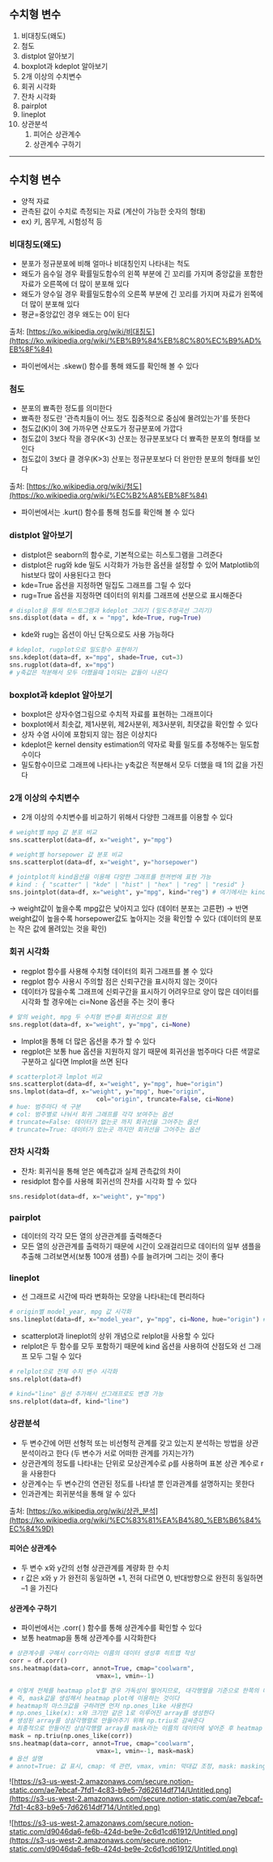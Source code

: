 ## 수치형 변수
1. 비대칭도(왜도)
2. 첨도
3. distplot 알아보기
4. boxplot과 kdeplot 알아보기
5. 2개 이상의 수치변수
6. 회귀 시각화
7. 잔차 시각화
8. pairplot
9. lineplot
10. 상관분석
	1. 피어슨 상관계수
	2. 상관계수 구하기

---

## 수치형 변수

- 양적 자료
- 관측된 값이 수치로 측정되는 자료 (계산이 가능한 숫자의 형태)
- ex) 키, 몸무게, 시험성적 등

### 비대칭도(왜도)

- 분포가 정규분포에 비해 얼마나 비대칭인지 나타내는 척도
- 왜도가 음수일 경우 확률밀도함수의 왼쪽 부분에 긴 꼬리를 가지며 중앙값을 포함한 자료가 오른쪽에 더 많이 분포해 있다
- 왜도가 양수일 경우 확률밀도함수의 오른쪽 부분에 긴 꼬리를 가지며 자료가 왼쪽에 더 많이 분포해 있다
- 평균=중앙값인 경우 왜도는 0이 된다

출처: [https://ko.wikipedia.org/wiki/비대칭도](https://ko.wikipedia.org/wiki/%EB%B9%84%EB%8C%80%EC%B9%AD%EB%8F%84)

- 파이썬에서는 .skew() 함수를 통해 왜도를 확인해 볼 수 있다

### 첨도

- 분포의 뾰족한 정도를 의미한다
- 뾰족한 정도란 '관측치들이 어느 정도 집중적으로 중심에 몰려있는가'를 뜻한다
- 첨도값(K)이 3에 가까우면 산포도가 정규분포에 가깝다
- 첨도값이 3보다 작을 경우(K<3) 산포는 정규분포보다 더 뾰족한 분포의 형태를 보인다
- 첨도값이 3보다 클 경우(K>3) 산포는 정규분포보다 더 완만한 분포의 형태를 보인다

출처: [https://ko.wikipedia.org/wiki/첨도](https://ko.wikipedia.org/wiki/%EC%B2%A8%EB%8F%84)

- 파이썬에서는 .kurt() 함수를 통해 첨도를 확인해 볼 수 있다

### distplot 알아보기

- distplot은 seaborn의 함수로, 기본적으로는 히스토그램을 그려준다
- distplot은 rug와 kde 밀도 시각화가 가능한 옵션을 설정할 수 있어 Matplotlib의 hist보다 많이 사용된다고 한다
- kde=True 옵션을 지정하면 밀집도 그래프를 그릴 수 있다
- rug=True 옵션을 지정하면 데이터의 위치를 그래프에 선분으로 표시해준다

```python
# displot을 통해 히스토그램과 kdeplot 그리기 (밀도추정곡선 그리기)
sns.displot(data = df, x = "mpg", kde=True, rug=True)
```
- kde와 rug는 옵션이 아닌 단독으로도 사용 가능하다

```python
# kdeplot, rugplot으로 밀도함수 표현하기
sns.kdeplot(data=df, x="mpg", shade=True, cut=3) 
sns.rugplot(data=df, x="mpg")
# y축값은 적분해서 모두 더했을때 1이되는 값들이 나온다
```

### boxplot과 kdeplot 알아보기

- boxplot은 상자수염그림으로 수치적 자료를 표현하는 그래프이다
- boxplot에서 최솟값, 제1사분위, 제2사분위, 제3사분위, 최댓값을 확인할 수 있다
- 상자 수염 사이에 포함되지 않는 점은 이상치다
- kdeplot은 kernel density estimation의 약자로 확률 밀도를 추정해주는 밀도함수이다
- 밀도함수이므로 그래프에 나타나는 y축값은 적분해서 모두 더했을 때 1의 값을 가진다

### 2개 이상의 수치변수

- 2개 이상의 수치변수를 비교하기 위해서 다양한 그래프를 이용할 수 있다

```python
# weight별 mpg 값 분포 비교
sns.scatterplot(data=df, x="weight", y="mpg")

# weight별 horsepower 값 분포 비교
sns.scatterplot(data=df, x="weight", y="horsepower")

# jointplot의 kind옵션을 이용해 다양한 그래프를 한꺼번에 표현 가능
# kind : { "scatter" | "kde" | "hist" | "hex" | "reg" | "resid" }
sns.jointplot(data=df, x="weight", y="mpg", kind="reg") # 여기에서는 kind 옵션을 회귀그래프로 지정해보았다.
```
→ weight값이 높을수록 mpg값은 낮아지고 있다 (데이터 분포는 고른편)
→ 반면 weight값이 높을수록 horsepower값도 높아지는 것을 확인할 수 있다 (데이터의 분포는 작은 값에 몰려있는 것을 확인)


### 회귀 시각화

- regplot 함수를 사용해 수치형 데이터의 회귀 그래프를 볼 수 있다
- regplot 함수 사용시 주의할 점은 신뢰구간을 표시하지 않는 것이다
- 데이터가 많을수록 그래프에 신뢰구간을 표시하기 어려우므로 양이 많은 데이터를 시각화 할 경우에는 ci=None 옵션을 주는 것이 좋다

```python
# 앞의 weight, mpg 두 수치형 변수를 회귀선으로 표현
sns.regplot(data=df, x="weight", y="mpg", ci=None)
```
- lmplot을 통해 더 많은 옵션을 추가 할 수 있다
- regplot은 보통 hue 옵션을 지원하지 않기 때문에 회귀선을 범주마다 다른 색깔로 구분하고 싶다면  lmplot을 쓰면 된다

```python
# scatterplot과 lmplot 비교
sns.scatterplot(data=df, x="weight", y="mpg", hue="origin")
sns.lmplot(data=df, x="weight", y="mpg", hue="origin", 
						col="origin", truncate=False, ci=None)
# hue: 범주마다 색 구분
# col: 범주별로 나눠서 회귀 그래프를 각각 보여주는 옵션
# truncate=False: 데이터가 없는곳 까지 회귀선을 그어주는 옵션
# truncate=True: 데이터가 있는곳 까지만 회귀선을 그어주는 옵션
```

### 잔차 시각화

- 잔차: 회귀식을 통해 얻은 예측값과 실제 관측값의 차이
- residplot 함수를 사용해 회귀선의 잔차를 시각화 할 수 있다

```python
sns.residplot(data=df, x="weight", y="mpg")
```

### pairplot

- 데이터의 각각 모든 열의 상관관계를 출력해준다
- 모든 열의 상관관계를 출력하기 때문에 시간이 오래걸리므로 데이터의 일부 샘플을 추출해 그려보면서(보통 100개 샘플) 수를 늘려가며 그리는 것이 좋다


### lineplot

- 선 그래프로 시간에 따라 변화하는 모양을 나타내는데 편리하다

```python
# origin별 model_year, mpg 값 시각화
sns.lineplot(data=df, x="model_year", y="mpg", ci=None, hue="origin") # 문법도 다른 plot들과 유사
```
- scatterplot과 lineplot의 상위 개념으로 relplot을 사용할 수 있다
- relplot은 두 함수를 모두 포함하기 때문에 kind 옵션을 사용하여 산점도와 선 그래프 모두 그릴 수 있다

```python
# relplot으로 전체 수치 변수 시각화
sns.relplot(data=df)

# kind="line" 옵션 추가해서 선그래프로도 변경 가능
sns.relplot(data=df, kind="line")
```


### 상관분석

- 두 변수간에 어떤 선형적 또는 비선형적 관계를 갖고 있는지 분석하는 방법을 상관분석이라고 한다 (두 변수가 서로 어떠한 관계를 가지는가?)
- 상관관계의 정도를 나타내는 단위로 모상관계수로 ρ를 사용하며 표본 상관 계수로 r 을 사용한다
- 상관계수는 두 변수간의 연관된 정도를 나타낼 뿐 인과관계를 설명하지는 못한다
- 인과관계는 회귀분석을 통해 알 수 있다

출처: [https://ko.wikipedia.org/wiki/상관_분석](https://ko.wikipedia.org/wiki/%EC%83%81%EA%B4%80_%EB%B6%84%EC%84%9D)

#### 피어슨 상관계수

- 두 변수 x와 y간의 선형 상관관계를 계량화 한 수치
- r 값은 x와 y 가 완전히 동일하면 +1, 전혀 다르면 0, 반대방향으로 완전히 동일하면 –1 을 가진다


#### 상관계수 구하기

- 파이썬에서는 .corr( ) 함수를 통해 상관계수를 확인할 수 있다
- 보통 heatmap을 통해 상관계수를 시각화한다

```python
# 상관계수를 구해서 corr이라는 이름의 데이터 생성후 히트맵 작성
corr = df.corr()
sns.heatmap(data=corr, annot=True, cmap="coolwarm",
						vmax=1, vmin=-1)

# 이렇게 전체를 heatmap plot할 경우 가독성이 떨어지므로, 대각행렬을 기준으로 한쪽의 데이터들만 masking
# 즉, mask값을 생성해서 heatmap plot에 이용하는 것이다
# heatmap의 마스크값을 구하려면 먼저 np.ones_like 사용한다
# np.ones_like(x): x와 크기만 같은 1로 이루어진 array를 생성한다
# 생성된 array를 상삼각행렬로 만들어주기 위해 np.triu로 감싸준다
# 최종적으로 만들어진 상삼각행렬 array를 mask라는 이름의 데이터에 넣어준 후 heatmap plot 작성시 mask 옵션에 사용한다
mask = np.triu(np.ones_like(corr))
sns.heatmap(data=corr, annot=True, cmap="coolwarm",
						vmax=1, vmin=-1, mask=mask)
# 옵션 설명
# annot=True: 값 표시, cmap: 색 관련, vmax, vmin: 막대값 조정, mask: masking할 값
```

![https://s3-us-west-2.amazonaws.com/secure.notion-static.com/ae7ebcaf-7fd1-4c83-b9e5-7d62614df714/Untitled.png](https://s3-us-west-2.amazonaws.com/secure.notion-static.com/ae7ebcaf-7fd1-4c83-b9e5-7d62614df714/Untitled.png)

![https://s3-us-west-2.amazonaws.com/secure.notion-static.com/d9046da6-fe6b-424d-be9e-2c6d1cd61912/Untitled.png](https://s3-us-west-2.amazonaws.com/secure.notion-static.com/d9046da6-fe6b-424d-be9e-2c6d1cd61912/Untitled.png)
